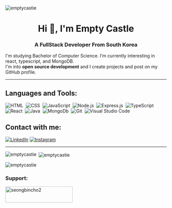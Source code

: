<p align="left"> <img src="https://komarev.com/ghpvc/?username=emptycastie&label=Profile%20views&color=0e75b6&style=flat" alt="emptycastie" /> </p>

<h1 align="center">Hi 👋, I'm Empty Castle</h1>
<h3 align="center">A FullStack Developer From South Korea</h3>


I'm studying Bachelor of Computer Science. I’m currently interesting in react, typescript, and MongoDB.
<br/>
I'm into **open source development** and I create projects and post on my GitHub profile.<br/>


<hr>

## Languages and Tools:
![HTML](https://img.shields.io/badge/-HTML-05122A?style=flat&logo=HTML5)&nbsp;
![CSS](https://img.shields.io/badge/-CSS-05122A?style=flat&logo=CSS3&logoColor=1572B6)&nbsp;
![JavaScript](https://img.shields.io/badge/-JavaScript-05122A?style=flat&logo=javascript)&nbsp;
![Node.js](https://img.shields.io/badge/-Node.js-05122A?style=flat&logo=node.js)&nbsp;
![Express.js](https://img.shields.io/badge/-Express.js-05122A?style=flat&logo=express)&nbsp;
![TypeScript](https://img.shields.io/badge/-Typescript-05122A?style=flat&logo=typescript)&nbsp;
![React](https://img.shields.io/badge/-React-05122A?style=flat&logo=react)&nbsp;
![Java](https://img.shields.io/badge/Java-05122A?style=flat&logo=java)&nbsp;
![MongoDb](https://img.shields.io/badge/-MongoDB-05122A?style=flat&logo=mongodb)&nbsp;
![Git](https://img.shields.io/badge/-Git-05122A?style=flat&logo=git)&nbsp;
![Visual Studio Code](https://img.shields.io/badge/-Visual%20Studio%20Code-05122A?style=flat&logo=visual-studio-code&logoColor=007ACC)&nbsp;

## Contact with me:
<a target="_blank" href="https://www.linkedin.com/in/seongbin-cho-944533262/"><img src="https://img.shields.io/badge/LinkedIn-%230077B5.svg?&style=flat-square&logo=linkedin&logoColor=white" alt="LinkedIn"></a>
<a target="_blank" href="https://www.instagram.com/seong_bin__cho/"><img src="https://img.shields.io/badge/Instagram-%23E4405F.svg?&style=flat-square&logo=instagram&logoColor=white" alt="Instagram"></a>
<hr>

<p><img align="left" src="https://github-readme-stats.vercel.app/api/top-langs?username=emptycastie&show_icons=true&locale=en&layout=compact" alt="emptycastie" /></p>

<p>&nbsp;<img align="center" src="https://github-readme-stats.vercel.app/api?username=emptycastie&show_icons=true&locale=en" alt="emptycastie" /></p>

<p><img align="center" src="https://github-readme-streak-stats.herokuapp.com/?user=emptycastie&" alt="emptycastie" /></p>


<h3 align="left">Support:</h3>
<p><a href="https://www.buymeacoffee.com/seongbincho2"> <img align="left" src="https://cdn.buymeacoffee.com/buttons/v2/default-yellow.png" height="50" width="210" alt="seongbincho2" /></a></p>
